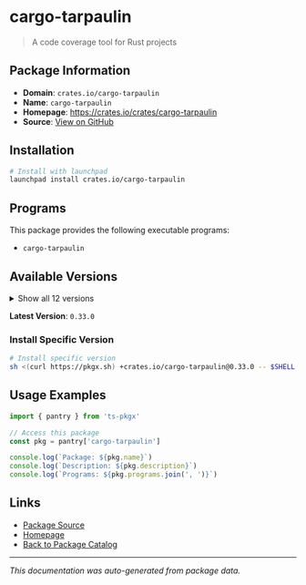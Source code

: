 # cargo-tarpaulin

> A code coverage tool for Rust projects

## Package Information

- **Domain**: `crates.io/cargo-tarpaulin`
- **Name**: `cargo-tarpaulin`
- **Homepage**: https://crates.io/crates/cargo-tarpaulin
- **Source**: [View on GitHub](https://github.com/pkgxdev/pantry/tree/main/projects/crates.io/cargo-tarpaulin/package.yml)

## Installation

```bash
# Install with launchpad
launchpad install crates.io/cargo-tarpaulin
```

## Programs

This package provides the following executable programs:

- `cargo-tarpaulin`

## Available Versions

<details>
<summary>Show all 12 versions</summary>

- `0.33.0`, `0.32.8`, `0.32.7`, `0.32.6`, `0.32.5`
- `0.32.4`, `0.32.3`, `0.32.2`, `0.32.1`, `0.32.0`
- `0.31.5`, `0.31.4`

</details>

**Latest Version**: `0.33.0`

### Install Specific Version

```bash
# Install specific version
sh <(curl https://pkgx.sh) +crates.io/cargo-tarpaulin@0.33.0 -- $SHELL -i
```

## Usage Examples

```typescript
import { pantry } from 'ts-pkgx'

// Access this package
const pkg = pantry['cargo-tarpaulin']

console.log(`Package: ${pkg.name}`)
console.log(`Description: ${pkg.description}`)
console.log(`Programs: ${pkg.programs.join(', ')}`)
```

## Links

- [Package Source](https://github.com/pkgxdev/pantry/tree/main/projects/crates.io/cargo-tarpaulin/package.yml)
- [Homepage](https://crates.io/crates/cargo-tarpaulin)
- [Back to Package Catalog](../../../package-catalog.md)

---

*This documentation was auto-generated from package data.*
